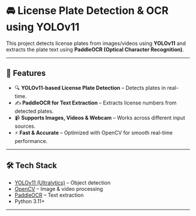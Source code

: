# 🚘 License Plate Detection & OCR using YOLOv11  

This project detects license plates from images/videos using **YOLOv11** and extracts the plate text using **PaddleOCR (Optical Character Recognition)**.  

---

## 📌 Features
- 🔍 **YOLOv11-based License Plate Detection** – Detects plates in real-time.  
- ✍️ **PaddleOCR for Text Extraction** – Extracts license numbers from detected plates.  
- 📹 **Supports Images, Videos & Webcam** – Works across different input sources.  
- ⚡ **Fast & Accurate** – Optimized with OpenCV for smooth real-time performance.  

---

## 🛠️ Tech Stack
- [YOLOv11 (Ultralytics)](https://github.com/ultralytics/ultralytics) – Object detection  
- [OpenCV](https://opencv.org/) – Image & video processing  
- [PaddleOCR](https://github.com/JaidedAI/EasyOCR) – Text extraction  
- Python 3.11+  

---

